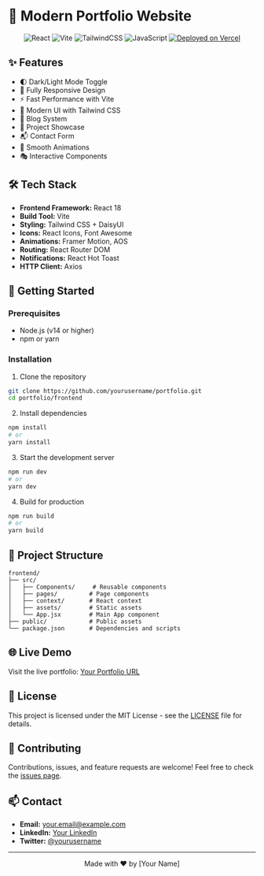 # 🚀 Modern Portfolio Website

<div align="center">

![React](https://img.shields.io/badge/React-20232A?style=for-the-badge&logo=react&logoColor=61DAFB)
![Vite](https://img.shields.io/badge/Vite-646CFF?style=for-the-badge&logo=vite&logoColor=white)
![TailwindCSS](https://img.shields.io/badge/Tailwind_CSS-38B2AC?style=for-the-badge&logo=tailwind-css&logoColor=white)
![JavaScript](https://img.shields.io/badge/JavaScript-F7DF1E?style=for-the-badge&logo=javascript&logoColor=black)
[![Deployed on Vercel](https://img.shields.io/badge/Deployed%20on-Vercel-black?style=for-the-badge&logo=vercel)](https://vercel.com)

</div>

## ✨ Features

- 🌓 Dark/Light Mode Toggle
- 📱 Fully Responsive Design
- ⚡ Fast Performance with Vite
- 🎨 Modern UI with Tailwind CSS
- 📝 Blog System
- 🎯 Project Showcase
- 📬 Contact Form
- 🔄 Smooth Animations
- 🎭 Interactive Components

## 🛠️ Tech Stack

- **Frontend Framework:** React 18
- **Build Tool:** Vite
- **Styling:** Tailwind CSS + DaisyUI
- **Icons:** React Icons, Font Awesome
- **Animations:** Framer Motion, AOS
- **Routing:** React Router DOM
- **Notifications:** React Hot Toast
- **HTTP Client:** Axios

## 🚀 Getting Started

### Prerequisites

- Node.js (v14 or higher)
- npm or yarn

### Installation

1. Clone the repository
```bash
git clone https://github.com/yourusername/portfolio.git
cd portfolio/frontend
```

2. Install dependencies
```bash
npm install
# or
yarn install
```

3. Start the development server
```bash
npm run dev
# or
yarn dev
```

4. Build for production
```bash
npm run build
# or
yarn build
```

## 📁 Project Structure

```
frontend/
├── src/
│   ├── Components/     # Reusable components
│   ├── pages/         # Page components
│   ├── context/       # React context
│   ├── assets/        # Static assets
│   └── App.jsx        # Main App component
├── public/            # Public assets
└── package.json       # Dependencies and scripts
```

## 🌐 Live Demo

Visit the live portfolio: [Your Portfolio URL](https://your-portfolio-url.vercel.app)

## 📝 License

This project is licensed under the MIT License - see the [LICENSE](LICENSE) file for details.

## 🤝 Contributing

Contributions, issues, and feature requests are welcome! Feel free to check the [issues page](https://github.com/yourusername/portfolio/issues).

## 📫 Contact

- **Email:** your.email@example.com
- **LinkedIn:** [Your LinkedIn](https://linkedin.com/in/yourusername)
- **Twitter:** [@yourusername](https://twitter.com/yourusername)

---

<div align="center">
Made with ❤️ by [Your Name]
</div>
